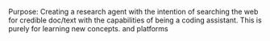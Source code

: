 Purpose:
Creating a research agent with the intention of searching the web for credible doc/text with the capabilities of being a coding assistant. This is purely for learning new concepts. and platforms
